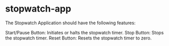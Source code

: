 # stopwatch-app

The Stopwatch Application should have the following features:

Start/Pause Button: Initiates or halts the stopwatch timer.
Stop Button: Stops the stopwatch timer.
Reset Button: Resets the stopwatch timer to zero.